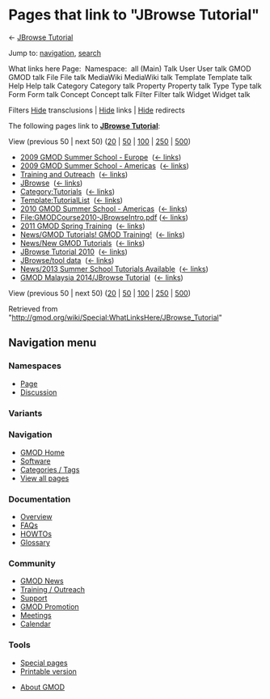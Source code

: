 <div id="mw-page-base" class="noprint">

</div>

<div id="mw-head-base" class="noprint">

</div>

<div id="content" class="mw-body" role="main">

<span id="top"></span>

<div id="mw-js-message" style="display:none;">

</div>



# <span dir="auto">Pages that link to "JBrowse Tutorial"</span>

<div id="bodyContent">

<div id="contentSub">

← <a href="/mediawiki/index.php?title=JBrowse_Tutorial&amp;redirect=no"
class="mw-redirect" title="JBrowse Tutorial">JBrowse Tutorial</a>

</div>

<div id="jump-to-nav" class="mw-jump">

Jump to: [navigation](#mw-navigation), [search](#p-search)

</div>

<div id="mw-content-text">

What links here Page:  Namespace:  all (Main) Talk User User talk GMOD
GMOD talk File File talk MediaWiki MediaWiki talk Template Template talk
Help Help talk Category Category talk Property Property talk Type Type
talk Form Form talk Concept Concept talk Filter Filter talk Widget
Widget talk

Filters
[Hide](/mediawiki/index.php?title=Special:WhatLinksHere/JBrowse_Tutorial&hidetrans=1 "Special:WhatLinksHere/JBrowse Tutorial")
transclusions \|
[Hide](/mediawiki/index.php?title=Special:WhatLinksHere/JBrowse_Tutorial&hidelinks=1 "Special:WhatLinksHere/JBrowse Tutorial")
links \|
[Hide](/mediawiki/index.php?title=Special:WhatLinksHere/JBrowse_Tutorial&hideredirs=1 "Special:WhatLinksHere/JBrowse Tutorial")
redirects

The following pages link to
**<a href="/wiki/JBrowse_Tutorial" class="mw-redirect"
title="JBrowse Tutorial">JBrowse Tutorial</a>**:

View (previous 50 \| next 50)
([20](/mediawiki/index.php?title=Special:WhatLinksHere/JBrowse_Tutorial&limit=20 "Special:WhatLinksHere/JBrowse Tutorial")
\|
[50](/mediawiki/index.php?title=Special:WhatLinksHere/JBrowse_Tutorial&limit=50 "Special:WhatLinksHere/JBrowse Tutorial")
\|
[100](/mediawiki/index.php?title=Special:WhatLinksHere/JBrowse_Tutorial&limit=100 "Special:WhatLinksHere/JBrowse Tutorial")
\|
[250](/mediawiki/index.php?title=Special:WhatLinksHere/JBrowse_Tutorial&limit=250 "Special:WhatLinksHere/JBrowse Tutorial")
\|
[500](/mediawiki/index.php?title=Special:WhatLinksHere/JBrowse_Tutorial&limit=500 "Special:WhatLinksHere/JBrowse Tutorial"))

- [2009 GMOD Summer School -
  Europe](/wiki/2009_GMOD_Summer_School_-_Europe "2009 GMOD Summer School - Europe")
  ‎ <span class="mw-whatlinkshere-tools">([←
  links](/mediawiki/index.php?title=Special:WhatLinksHere&target=2009+GMOD+Summer+School+-+Europe "Special:WhatLinksHere"))</span>
- [2009 GMOD Summer School -
  Americas](/wiki/2009_GMOD_Summer_School_-_Americas "2009 GMOD Summer School - Americas")
  ‎ <span class="mw-whatlinkshere-tools">([←
  links](/mediawiki/index.php?title=Special:WhatLinksHere&target=2009+GMOD+Summer+School+-+Americas "Special:WhatLinksHere"))</span>
- [Training and
  Outreach](/wiki/Training_and_Outreach "Training and Outreach") ‎
  <span class="mw-whatlinkshere-tools">([←
  links](/mediawiki/index.php?title=Special:WhatLinksHere&target=Training+and+Outreach "Special:WhatLinksHere"))</span>
- [JBrowse](/wiki/JBrowse "JBrowse") ‎
  <span class="mw-whatlinkshere-tools">([←
  links](/mediawiki/index.php?title=Special:WhatLinksHere&target=JBrowse "Special:WhatLinksHere"))</span>
- [Category:Tutorials](/wiki/Category:Tutorials "Category:Tutorials") ‎
  <span class="mw-whatlinkshere-tools">([←
  links](/mediawiki/index.php?title=Special:WhatLinksHere&target=Category%3ATutorials "Special:WhatLinksHere"))</span>
- [Template:TutorialList](/wiki/Template:TutorialList "Template:TutorialList")
  ‎ <span class="mw-whatlinkshere-tools">([←
  links](/mediawiki/index.php?title=Special:WhatLinksHere&target=Template%3ATutorialList "Special:WhatLinksHere"))</span>
- [2010 GMOD Summer School -
  Americas](/wiki/2010_GMOD_Summer_School_-_Americas "2010 GMOD Summer School - Americas")
  ‎ <span class="mw-whatlinkshere-tools">([←
  links](/mediawiki/index.php?title=Special:WhatLinksHere&target=2010+GMOD+Summer+School+-+Americas "Special:WhatLinksHere"))</span>
- [File:GMODCourse2010-JBrowseIntro.pdf](/wiki/File:GMODCourse2010-JBrowseIntro.pdf "File:GMODCourse2010-JBrowseIntro.pdf")
  ‎ <span class="mw-whatlinkshere-tools">([←
  links](/mediawiki/index.php?title=Special:WhatLinksHere&target=File%3AGMODCourse2010-JBrowseIntro.pdf "Special:WhatLinksHere"))</span>
- [2011 GMOD Spring
  Training](/wiki/2011_GMOD_Spring_Training "2011 GMOD Spring Training")
  ‎ <span class="mw-whatlinkshere-tools">([←
  links](/mediawiki/index.php?title=Special:WhatLinksHere&target=2011+GMOD+Spring+Training "Special:WhatLinksHere"))</span>
- [News/GMOD Tutorials! GMOD
  Training!](/wiki/News/GMOD_Tutorials!_GMOD_Training! "News/GMOD Tutorials! GMOD Training!")
  ‎ <span class="mw-whatlinkshere-tools">([←
  links](/mediawiki/index.php?title=Special:WhatLinksHere&target=News%2FGMOD+Tutorials%21+GMOD+Training%21 "Special:WhatLinksHere"))</span>
- [News/New GMOD
  Tutorials](/wiki/News/New_GMOD_Tutorials "News/New GMOD Tutorials") ‎
  <span class="mw-whatlinkshere-tools">([←
  links](/mediawiki/index.php?title=Special:WhatLinksHere&target=News%2FNew+GMOD+Tutorials "Special:WhatLinksHere"))</span>
- [JBrowse Tutorial
  2010](/wiki/JBrowse_Tutorial_2010 "JBrowse Tutorial 2010") ‎
  <span class="mw-whatlinkshere-tools">([←
  links](/mediawiki/index.php?title=Special:WhatLinksHere&target=JBrowse+Tutorial+2010 "Special:WhatLinksHere"))</span>
- [JBrowse/tool data](/wiki/JBrowse/tool_data "JBrowse/tool data") ‎
  <span class="mw-whatlinkshere-tools">([←
  links](/mediawiki/index.php?title=Special:WhatLinksHere&target=JBrowse%2Ftool+data "Special:WhatLinksHere"))</span>
- [News/2013 Summer School Tutorials
  Available](/wiki/News/2013_Summer_School_Tutorials_Available "News/2013 Summer School Tutorials Available")
  ‎ <span class="mw-whatlinkshere-tools">([←
  links](/mediawiki/index.php?title=Special:WhatLinksHere&target=News%2F2013+Summer+School+Tutorials+Available "Special:WhatLinksHere"))</span>
- [GMOD Malaysia 2014/JBrowse
  Tutorial](/wiki/GMOD_Malaysia_2014/JBrowse_Tutorial "GMOD Malaysia 2014/JBrowse Tutorial")
  ‎ <span class="mw-whatlinkshere-tools">([←
  links](/mediawiki/index.php?title=Special:WhatLinksHere&target=GMOD+Malaysia+2014%2FJBrowse+Tutorial "Special:WhatLinksHere"))</span>

View (previous 50 \| next 50)
([20](/mediawiki/index.php?title=Special:WhatLinksHere/JBrowse_Tutorial&limit=20 "Special:WhatLinksHere/JBrowse Tutorial")
\|
[50](/mediawiki/index.php?title=Special:WhatLinksHere/JBrowse_Tutorial&limit=50 "Special:WhatLinksHere/JBrowse Tutorial")
\|
[100](/mediawiki/index.php?title=Special:WhatLinksHere/JBrowse_Tutorial&limit=100 "Special:WhatLinksHere/JBrowse Tutorial")
\|
[250](/mediawiki/index.php?title=Special:WhatLinksHere/JBrowse_Tutorial&limit=250 "Special:WhatLinksHere/JBrowse Tutorial")
\|
[500](/mediawiki/index.php?title=Special:WhatLinksHere/JBrowse_Tutorial&limit=500 "Special:WhatLinksHere/JBrowse Tutorial"))

</div>

<div class="printfooter">

Retrieved from
"<http://gmod.org/wiki/Special:WhatLinksHere/JBrowse_Tutorial>"

</div>

<div id="catlinks" class="catlinks catlinks-allhidden">

</div>

<div class="visualClear">

</div>

</div>

</div>

<div id="mw-navigation">

## Navigation menu

<div id="mw-head">



<div id="left-navigation">

<div id="p-namespaces" class="vectorTabs" role="navigation"
aria-labelledby="p-namespaces-label">

### Namespaces

- <span id="ca-nstab-main"><a href="/wiki/JBrowse_Tutorial" accesskey="c"
  title="View the content page [c]">Page</a></span>
- <span id="ca-talk"><a
  href="/mediawiki/index.php?title=Talk:JBrowse_Tutorial&amp;action=edit&amp;redlink=1"
  accesskey="t"
  title="Discussion about the content page [t]">Discussion</a></span>

</div>

<div id="p-variants" class="vectorMenu emptyPortlet" role="navigation"
aria-labelledby="p-variants-label">

### 

### Variants[](#)

<div class="menu">

</div>

</div>

</div>





</div>

</div>

</div>

<div id="mw-panel">

<div id="p-logo" role="banner">

<a href="/wiki/Main_Page"
style="background-image: url(http://gmod.org/images/GMOD-cogs.png);"
title="Visit the main page"></a>

</div>

<div id="p-Navigation" class="portal" role="navigation"
aria-labelledby="p-Navigation-label">

### Navigation

<div class="body">

- <span id="n-GMOD-Home">[GMOD Home](/wiki/Main_Page)</span>
- <span id="n-Software">[Software](/wiki/GMOD_Components)</span>
- <span id="n-Categories-.2F-Tags">[Categories /
  Tags](/wiki/Categories)</span>
- <span id="n-View-all-pages">[View all
  pages](/wiki/Special:AllPages)</span>

</div>

</div>

<div id="p-Documentation" class="portal" role="navigation"
aria-labelledby="p-Documentation-label">

### Documentation

<div class="body">

- <span id="n-Overview">[Overview](/wiki/Overview)</span>
- <span id="n-FAQs">[FAQs](/wiki/Category:FAQ)</span>
- <span id="n-HOWTOs">[HOWTOs](/wiki/Category:HOWTO)</span>
- <span id="n-Glossary">[Glossary](/wiki/Glossary)</span>

</div>

</div>

<div id="p-Community" class="portal" role="navigation"
aria-labelledby="p-Community-label">

### Community

<div class="body">

- <span id="n-GMOD-News">[GMOD News](/wiki/GMOD_News)</span>
- <span id="n-Training-.2F-Outreach">[Training /
  Outreach](/wiki/Training_and_Outreach)</span>
- <span id="n-Support">[Support](/wiki/Support)</span>
- <span id="n-GMOD-Promotion">[GMOD
  Promotion](/wiki/GMOD_Promotion)</span>
- <span id="n-Meetings">[Meetings](/wiki/Meetings)</span>
- <span id="n-Calendar">[Calendar](/wiki/Calendar)</span>

</div>

</div>

<div id="p-tb" class="portal" role="navigation"
aria-labelledby="p-tb-label">

### Tools

<div class="body">

- <span id="t-specialpages"><a href="/wiki/Special:SpecialPages" accesskey="q"
  title="A list of all special pages [q]">Special pages</a></span>
- <span id="t-print"><a
  href="/mediawiki/index.php?title=Special:WhatLinksHere/JBrowse_Tutorial&amp;printable=yes"
  rel="alternate" accesskey="p"
  title="Printable version of this page [p]">Printable version</a></span>

</div>

</div>

</div>

</div>

<div id="footer" role="contentinfo">

- <span id="footer-places-about">[About
  GMOD](/wiki/GMOD:About "GMOD:About")</span>

<!-- -->






</div>
